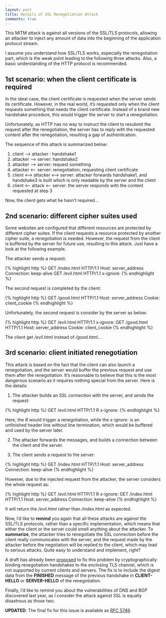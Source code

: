 ```yaml
---
layout: post
title: Details of SSL Renegotiation Attack
comments: true
---
```


This MITM attack is against all versions of the SSL/TLS protocols, allowing an attacker to inject any amount of data into the beginning of the application protocol stream.

I assume you understand how SSL/TLS works, especially the renegotiation part, which is the weak point leading to the following three attacks. Also, a basic understanding of the HTTP protocol is recommended.

## 1st scenario: when the client certificate is required
In the ideal case, the client certificate is requested when the server sends its certificate. However, in the real world, it’s requested only when the client requests something that needs the client certificate. Instead of a brand new handshake procedure, this would trigger the server to start a renegotiation.

Unfortunately, as HTTP has no way to instruct the client to resubmit the request after the renegotiation, the server has to reply with the requested content after the renegotiation, resulting a gap of authentication.

The sequence of this attack is summarized below:

1. client –> attacker : handshake1
2. attacker –> server: handshake2
3. attacker –> server: request something
4. attacker <– server: renegotiation, requesting client certificate
5. client <–> attacker <–> server: attacker forwards handshake1, and handshake3 is built which is only readable by the server and the client
6. client <– attack <– server: the server responds with the content requested at step 3

Now, the client gets what he hasn’t required…

## 2nd scenario: different cipher suites used

Some websites are configured that different resources are protected by different cipher suites. If the client requests a resource protected by another cipher suite, a renegotiation is needed. However, the request from the client is buffered by the server for future use, resulting to this attack. Just have a look at the following example.

The attacker sends a request:

{% highlight http %}
GET /index.html HTTP/1.1
Host: server_address
Connection: keep-alive
GET /evil.html HTTP/1.1
x-ignore:
{% endhighlight %}

The second request is completed by the client:

{% highlight http %}
GET /good.html HTTP/1.1
Host: server_address
Cookie: client_cookie
{% endhighlight %}

Unfortunately, the second request is consider by the server as below:

{% highlight http %}
GET /evil.html HTTP/1.1
x-ignore: GET /good.html HTTP/1.1
Host: server_address
Cookie: client_cookie
{% endhighlight %}

The client get */evil.html* instead of */good.html*...

## 3rd scenario: client initiated renegotiation

This attack is based on the fact that the client can also launch a renegotiation, and the server would buffer the previous request and use them after the renegotiation. It’s reasonable to believe that this is the most dangerous scenario as it requires nothing special from the server. Here is the details:

1. The attacker builds an SSL connection with the server, and sends the request:

{% highlight http %}
GET /evil.html HTTP/1.1
R
x-ignore:
{% endhighlight %}

Here, the *R* would trigger a renegotiation, while the *x-ignore:* is an unfinished header line without line termination, which would be buffered and used by the server later.

2. The attacker forwards the messages, and builds a connection between the client and the server.

3. The client sends a request to the server:

{% highlight http %}
GET /index.html HTTP/1.1
Host: server_address
Connection: keep-alive
{% endhighlight %}

However, due to the injected request from the attacker, the server considers the whole request as:

{% highlight http %}
GET /evil.html HTTP/1.1
R
x-ignore: GET /index.html HTTP/1.1
Host: server_address
Connection: keep-alive
{% endhighlight %}

It will return the */evil.html* rather than */index.html* as expected.

Now, I’d like to **remind** you again that all these attacks are against the SSL/TLS protocols, rather than a specific implementation, which means that either the client or the server could smell anything about the attacker. To **summarize**, the attacker tries to renegotiate the SSL connection before the client really communicates with the server, and the request made by the attacker before the negotiation will be replied to the client, which may lead to serious attacks. Quite easy to understand and implement, right?

A draft has already been [proposed](https://svn.resiprocate.org/rep/ietf-drafts/ekr/draft-rescorla-tls-renegotiate.txt) to fix this problem by cryptographically binding renegotiation handshakes to the enclosing TLS channel, which is not supported by current clients and servers. The fix is to include the digest data from the **FINISHED** message of the previous handshake in **CLIENT-HELLO** or **SERVER-HELLO** of the renegotiation.

Finally, I’d like to remind you about the vulnerabilities of DNS and BGP discovered last year, as I consider the attack against SSL is equally disastrous as those two.

**UPDATED**: The final fix for this issue is available as [RFC 5746](http://tools.ietf.org/html/rfc5746).
